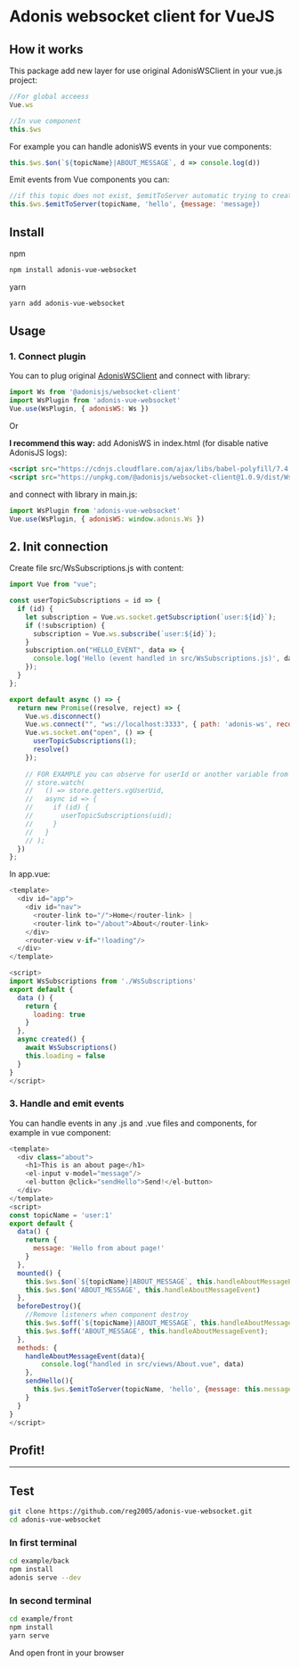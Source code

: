 # Adonis websocket client for VueJS
## How it works
This package add new layer for use original AdonisWSClient in your vue.js project:
```js
//For global acceess
Vue.ws

//In vue component
this.$ws
```
For example you can handle adonisWS events in your vue components:
```js
this.$ws.$on(`${topicName}|ABOUT_MESSAGE`, d => console.log(d)) 
```
Emit events from Vue components you can:
```js
//if this topic does not exist, $emitToServer automatic trying to create it
this.$ws.$emitToServer(topicName, 'hello', {message: 'message})
```

## Install
npm
```bash
npm install adonis-vue-websocket
```
yarn
```bash
yarn add adonis-vue-websocket
```
## Usage

### 1. Connect plugin
You can to plug original [AdonisWSClient](https://github.com/adonisjs/adonis-websocket-client) and connect with library:
```js
import Ws from '@adonisjs/websocket-client'
import WsPlugin from 'adonis-vue-websocket'
Vue.use(WsPlugin, { adonisWS: Ws })
```
Or

**I recommend this way:** add AdonisWS in index.html (for disable native AdonisJS logs):
```html
<script src="https://cdnjs.cloudflare.com/ajax/libs/babel-polyfill/7.4.3/polyfill.min.js"></script>
<script src="https://unpkg.com/@adonisjs/websocket-client@1.0.9/dist/Ws.browser.min.js"></script>
```
and connect with library in main.js:
```js
import WsPlugin from 'adonis-vue-websocket'
Vue.use(WsPlugin, { adonisWS: window.adonis.Ws })
```

## 2. Init connection
Create file src/WsSubscriptions.js with content:
```js
import Vue from "vue";

const userTopicSubscriptions = id => {
  if (id) {
    let subscription = Vue.ws.socket.getSubscription(`user:${id}`);
    if (!subscription) {
      subscription = Vue.ws.subscribe(`user:${id}`);
    }
    subscription.on("HELLO_EVENT", data => {
      console.log('Hello (event handled in src/WsSubscriptions.js)', data)
    });
  }
};

export default async () => {
  return new Promise((resolve, reject) => {
    Vue.ws.disconnect()
    Vue.ws.connect("", "ws://localhost:3333", { path: 'adonis-ws', reconnectionAttempts: 300, reconnectionDelay: 5000 });
    Vue.ws.socket.on("open", () => {
      userTopicSubscriptions(1);
      resolve()
    });
    
    // FOR EXAMPLE you can observe for userId or another variable from Vuex
    // store.watch(
    //   () => store.getters.vgUserUid,
    //   async id => {
    //     if (id) {
    //       userTopicSubscriptions(uid);
    //     }
    //   }
    // );
  })
};
```
In app.vue:
```js
<template>
  <div id="app">
    <div id="nav">
      <router-link to="/">Home</router-link> |
      <router-link to="/about">About</router-link>
    </div>
    <router-view v-if="!loading"/>
  </div>
</template>

<script>
import WsSubscriptions from './WsSubscriptions'
export default {
  data () {
    return {
      loading: true
    }
  },
  async created() {
    await WsSubscriptions()
    this.loading = false
  }
}
</script>
```
### 3. Handle and emit events
You can handle events in any .js and .vue files and components, for example in vue component:
```js
<template>
  <div class="about">
    <h1>This is an about page</h1>
    <el-input v-model="message"/>
    <el-button @click="sendHello">Send!</el-button>
  </div>
</template>
<script>
const topicName = 'user:1'
export default {
  data() {
    return {
      message: 'Hello from about page!'
    }
  },
  mounted() {
    this.$ws.$on(`${topicName}|ABOUT_MESSAGE`, this.handleAboutMessageEvent) 
    this.$ws.$on('ABOUT_MESSAGE', this.handleAboutMessageEvent)
  },
  beforeDestroy(){
    //Remove listeners when component destroy
    this.$ws.$off(`${topicName}|ABOUT_MESSAGE`, this.handleAboutMessageEvent);
    this.$ws.$off('ABOUT_MESSAGE', this.handleAboutMessageEvent);
  },
  methods: {
    handleAboutMessageEvent(data){
        console.log("handled in src/views/About.vue", data)
    },
    sendHello(){
      this.$ws.$emitToServer(topicName, 'hello', {message: this.message})
    }
  }
}
</script>
```

## Profit!

---

## Test
```bash
git clone https://github.com/reg2005/adonis-vue-websocket.git
cd adonis-vue-websocket
```
### In first terminal
```bash
cd example/back
npm install
adonis serve --dev
```
### In second terminal
```bash
cd example/front 
npm install
yarn serve
```
And open front in your browser
